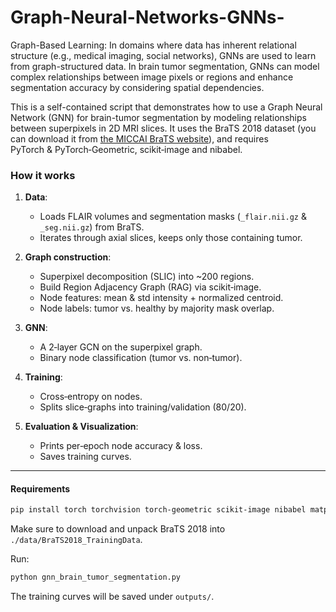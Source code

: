 # Graph-Neural-Networks-GNNs-
Graph-Based Learning: In domains where data has inherent relational structure (e.g., medical imaging, social networks), GNNs are used to learn from graph-structured data. In brain tumor segmentation, GNNs can model complex relationships between image pixels or regions and enhance segmentation accuracy by considering spatial dependencies.

This is a self-contained script that demonstrates how to use a Graph Neural Network (GNN) for brain-tumor segmentation by modeling relationships between superpixels in 2D MRI slices. It uses the BraTS 2018 dataset (you can download it from [the MICCAI BraTS website](https://www.med.upenn.edu/cbica/brats2018/data.html)), and requires PyTorch & PyTorch‑Geometric, scikit‑image and nibabel.

### How it works

1. **Data**:

   * Loads FLAIR volumes and segmentation masks (`_flair.nii.gz` & `_seg.nii.gz`) from BraTS.
   * Iterates through axial slices, keeps only those containing tumor.

2. **Graph construction**:

   * Superpixel decomposition (SLIC) into \~200 regions.
   * Build Region Adjacency Graph (RAG) via scikit‑image.
   * Node features: mean & std intensity + normalized centroid.
   * Node labels: tumor vs. healthy by majority mask overlap.

3. **GNN**:

   * A 2‑layer GCN on the superpixel graph.
   * Binary node classification (tumor vs. non‑tumor).

4. **Training**:

   * Cross‑entropy on nodes.
   * Splits slice‐graphs into training/validation (80/20).

5. **Evaluation & Visualization**:

   * Prints per‐epoch node accuracy & loss.
   * Saves training curves.

---

#### Requirements

```bash
pip install torch torchvision torch-geometric scikit-image nibabel matplotlib tqdm
```

Make sure to download and unpack BraTS 2018 into `./data/BraTS2018_TrainingData`.

Run:

```bash
python gnn_brain_tumor_segmentation.py
```

The training curves will be saved under `outputs/`.

